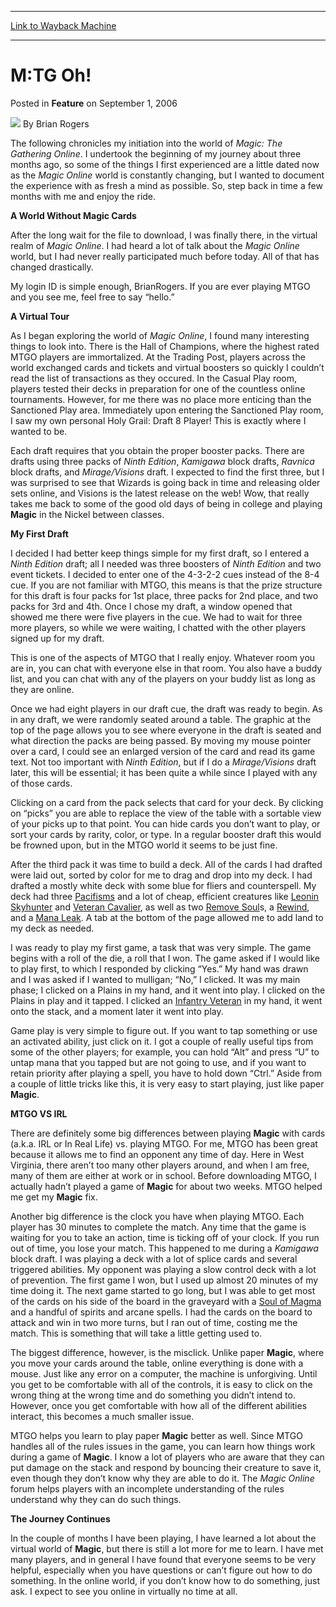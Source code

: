 
---
[Link to Wayback Machine](https://web.archive.org/web/20220816003258/https://magic.wizards.com/en/articles/archive/feature/mtg-oh-2006-09-01)

[_metadata_:author]:- "Brian Rogers"
[_metadata_:description]:- "The following chronicles my initiation into the world of Magic: The Gathering Online. I undertook the beginning of my journey about three months ago, so some of the things I first experienced are a little dated now as the Magic Online world is constantly changing, but I wanted to document the experience with as fresh a mind as possible. So, step back in time a few months with"
[_metadata_:generator]:- "Drupal 7 (http://drupal.org)"
[_metadata_:node]:- "638341"
[_metadata_:publish_date]:- "2006-09-01"
[_metadata_:source]:- "div-main-content"
[_metadata_:title]:- "M:TG Oh!"
[_metadata_:wayback_capture_timestamp]:- "2022-08-16 00:32:58"
[_metadata_:wayback_raw_url]:- "https://web.archive.org/web/20220816003258id_/https://magic.wizards.com/en/articles/archive/feature/mtg-oh-2006-09-01"
[_metadata_:wayback_url]:- "https://magic.wizards.com/en/articles/archive/feature/mtg-oh-2006-09-01"
---


M:TG Oh!
========



 Posted in **Feature**
 on September 1, 2006 






![](https://media.magic.wizards.com/styles/auth_small/public/generic-avatar-150_333.png)
By Brian Rogers











The following chronicles my initiation into the world of *Magic: The Gathering Online*. I undertook the beginning of my journey about three months ago, so some of the things I first experienced are a little dated now as the *Magic Online* world is constantly changing, but I wanted to document the experience with as fresh a mind as possible. So, step back in time a few months with me and enjoy the ride.

**A World Without **Magic**  Cards**

After the long wait for the file to download, I was finally there, in the virtual realm of *Magic Online*. I had heard a lot of talk about the *Magic Online*  world, but I had never really participated much before today. All of that has changed drastically.

My login ID is simple enough, BrianRogers. If you are ever playing MTGO and you see me, feel free to say “hello.” 

**A Virtual Tour**

As I began exploring the world of *Magic Online*, I found many interesting things to look into. There is the Hall of Champions, where the highest rated MTGO players are immortalized. At the Trading Post, players across the world exchanged cards and tickets and virtual boosters so quickly I couldn’t read the list of transactions as they occured. In the Casual Play room, players tested their decks in preparation for one of the countless online tournaments. However, for me there was no place more enticing than the Sanctioned Play area. Immediately upon entering the Sanctioned Play room, I saw my own personal Holy Grail: Draft 8 Player! This is exactly where I wanted to be.

Each draft requires that you obtain the proper booster packs. There are drafts using three packs of *Ninth Edition*, *Kamigawa* block drafts, *Ravnica*  block drafts, and *Mirage/Visions*  draft. I expected to find the first three, but I was surprised to see that Wizards is going back in time and releasing older sets online, and Visions is the latest release on the web! Wow, that really takes me back to some of the good old days of being in college and playing **Magic**  in the Nickel between classes.

**My First Draft**

I decided I had better keep things simple for my first draft, so I entered a *Ninth Edition*  draft; all I needed was three boosters of *Ninth Edition*  and two event tickets. I decided to enter one of the 4-3-2-2 cues instead of the 8-4 cue. If you are not familiar with MTGO, this means is that the prize structure for this draft is four packs for 1st place, three packs for 2nd place, and two packs for 3rd and 4th. Once I chose my draft, a window opened that showed me there were five players in the cue. We had to wait for three more players, so while we were waiting, I chatted with the other players signed up for my draft.

This is one of the aspects of MTGO that I really enjoy. Whatever room you are in, you can chat with everyone else in that room. You also have a buddy list, and you can chat with any of the players on your buddy list as long as they are online.

Once we had eight players in our draft cue, the draft was ready to begin. As in any draft, we were randomly seated around a table. The graphic at the top of the page allows you to see where everyone in the draft is seated and what direction the packs are being passed. By moving my mouse pointer over a card, I could see an enlarged version of the card and read its game text. Not too important with *Ninth Edition*, but if I do a *Mirage/Visions* draft later, this will be essential; it has been quite a while since I played with any of those cards.

Clicking on a card from the pack selects that card for your deck. By clicking on “picks” you are able to replace the view of the table with a sortable view of your picks up to that point. You can hide cards you don’t want to play, or sort your cards by rarity, color, or type. In a regular booster draft this would be frowned upon, but in the MTGO world it seems to be just fine.

After the third pack it was time to build a deck. All of the cards I had drafted were laid out, sorted by color for me to drag and drop into my deck. I had drafted a mostly white deck with some blue for fliers and counterspell. My deck had three [Pacifisms](https://gatherer.wizards.com/Pages/Card/Details.aspx?name=Pacifisms+)  and a lot of cheap, efficient creatures like [Leonin Skyhunter](https://gatherer.wizards.com/Pages/Card/Details.aspx?name=Leonin+Skyhunter+)  and [Veteran Cavalier](https://gatherer.wizards.com/Pages/Card/Details.aspx?name=Veteran+Cavalier), as well as two [Remove Soul](https://gatherer.wizards.com/Pages/Card/Details.aspx?name=Remove+Soul)s, a [Rewind](https://gatherer.wizards.com/Pages/Card/Details.aspx?name=Rewind), and a [Mana Leak](https://gatherer.wizards.com/Pages/Card/Details.aspx?name=Mana+Leak). A tab at the bottom of the page allowed me to add land to my deck as needed.

I was ready to play my first game, a task that was very simple. The game begins with a roll of the die, a roll that I won. The game asked if I would like to play first, to which I responded by clicking “Yes.” My hand was drawn and I was asked if I wanted to mulligan; “No,” I clicked. It was my main phase; I clicked on a Plains in my hand, and it went into play. I clicked on the Plains in play and it tapped. I clicked an [Infantry Veteran](https://gatherer.wizards.com/Pages/Card/Details.aspx?name=Infantry+Veteran+)  in my hand, it went onto the stack, and a moment later it went into play. 

Game play is very simple to figure out. If you want to tap something or use an activated ability, just click on it. I got a couple of really useful tips from some of the other players; for example, you can hold “Alt” and press “U” to untap mana that you tapped but are not going to use, and if you want to retain priority after playing a spell, you have to hold down “Ctrl.” Aside from a couple of little tricks like this, it is very easy to start playing, just like paper **Magic**.

**MTGO VS IRL**

There are definitely some big differences between playing **Magic**  with cards (a.k.a. IRL or In Real Life) vs. playing MTGO. For me, MTGO has been great because it allows me to find an opponent any time of day. Here in West Virginia, there aren’t too many other players around, and when I am free, many of them are either at work or in school. Before downloading MTGO, I actually hadn’t played a game of **Magic**  for about two weeks. MTGO helped me get my **Magic**  fix.

Another big difference is the clock you have when playing MTGO. Each player has 30 minutes to complete the match. Any time that the game is waiting for you to take an action, time is ticking off of your clock. If you run out of time, you lose your match. This happened to me during a *Kamigawa*  block draft. I was playing a deck with a lot of splice cards and several triggered abilities. My opponent was playing a slow control deck with a lot of prevention. The first game I won, but I used up almost 20 minutes of my time doing it. The next game started to go long, but I was able to get most of the cards on his side of the board in the graveyard with a [Soul of Magma](https://gatherer.wizards.com/Pages/Card/Details.aspx?name=Soul+of+Magma+)  and a handful of spirits and arcane spells. I had the cards on the board to attack and win in two more turns, but I ran out of time, costing me the match. This is something that will take a little getting used to.

The biggest difference, however, is the misclick. Unlike paper **Magic**, where you move your cards around the table, online everything is done with a mouse. Just like any error on a computer, the machine is unforgiving. Until you get to be comfortable with all of the controls, it is easy to click on the wrong thing at the wrong time and do something you didn’t intend to. However, once you get comfortable with how all of the different abilities interact, this becomes a much smaller issue.

MTGO helps you learn to play paper **Magic**  better as well. Since MTGO handles all of the rules issues in the game, you can learn how things work during a game of **Magic**. I know a lot of players who are aware that they can put damage on the stack and respond by bouncing their creature to save it, even though they don’t know why they are able to do it. The *Magic Online*  forum helps players with an incomplete understanding of the rules understand why they can do such things.

**The Journey Continues**

In the couple of months I have been playing, I have learned a lot about the virtual world of **Magic**, but there is still a lot more for me to learn. I have met many players, and in general I have found that everyone seems to be very helpful, especially when you have questions or can’t figure out how to do something. In the online world, if you don’t know how to do something, just ask. I expect to see you online in virtually no time at all.







